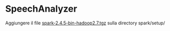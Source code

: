 # SpeechAnalyzer

Aggiungere il file [spark-2.4.5-bin-hadoop2.7.tgz][1] sulla directory spark/setup/


[1]: https://studentiunict-my.sharepoint.com/:f:/g/personal/uni389952_studium_unict_it/EtiOBtdaJKZMj9zeuzJJ9UcB60rLKQOOjFG6yk92CBy8JQ?e=YJqarn "Repository OneDrive"
